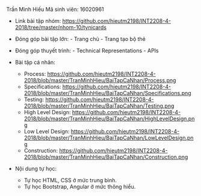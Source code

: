 Trần Minh Hiếu
Mã sinh viên: 16020961

- Link bài tập nhóm: https://github.com/hieutm2198/INT2208-4-2018/tree/master/nhom-10/tynicards

- Đóng góp bài tập lớn:
        - Trang chủ
        - Trang tạo bộ thẻ
- Đóng góp thuyết trình:
        - Technical Representations
        - APIs
- Bài tập cá nhân:
	- Process: https://github.com/hieutm2198/INT2208-4-2018/blob/master/TranMinhHieu/BaiTapCaNhan/Process.png
	- Specifications: https://github.com/hieutm2198/INT2208-4-2018/blob/master/TranMinhHieu/BaiTapCaNhan/Specifications.png
	- Testing: https://github.com/hieutm2198/INT2208-4-2018/blob/master/TranMinhHieu/BaiTapCaNhan/Testing.png
    - High Level Design: https://github.com/hieutm2198/INT2208-4-2018/blob/master/TranMinhHieu/BaiTapCaNhan/HighLevelDesign.png
    - Low Level Design: https://github.com/hieutm2198/INT2208-4-2018/blob/master/TranMinhHieu/BaiTapCaNhan/LowLevelDesign.png
	- Construction: https://github.com/hieutm2198/INT2208-4-2018/blob/master/TranMinhHieu/BaiTapCaNhan/Construction.png

- Nội dung tự học:
    - Tự học HTML, CSS ở mức trung bình.
    - Tự học Bootstrap, Angular ở mức thông hiểu.